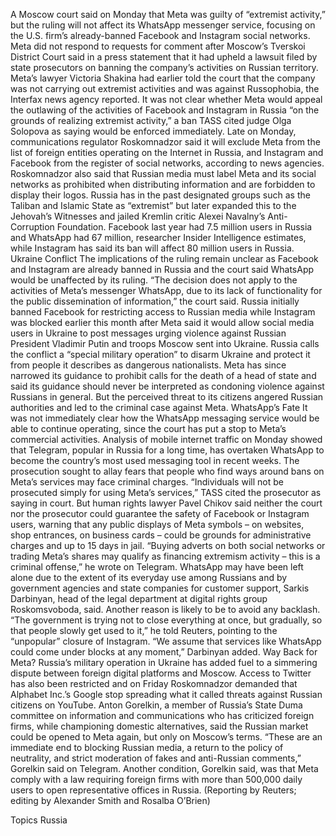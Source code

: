 A Moscow court said on Monday that Meta was guilty of “extremist activity,” but the ruling will not affect its WhatsApp messenger service, focusing on the U.S. firm’s already-banned Facebook and Instagram social networks.
Meta did not respond to requests for comment after Moscow’s Tverskoi District Court said in a press statement that it had upheld a lawsuit filed by state prosecutors on banning the company’s activities on Russian territory.
Meta’s lawyer Victoria Shakina had earlier told the court that the company was not carrying out extremist activities and was against Russophobia, the Interfax news agency reported.
It was not clear whether Meta would appeal the outlawing of the activities of Facebook and Instagram in Russia “on the grounds of realizing extremist activity,” a ban TASS cited judge Olga Solopova as saying would be enforced immediately.
Late on Monday, communications regulator Roskomnadzor said it will exclude Meta from the list of foreign entities operating on the Internet in Russia, and Instagram and Facebook from the register of social networks, according to news agencies.
Roskomnadzor also said that Russian media must label Meta and its social networks as prohibited when distributing information and are forbidden to display their logos.
Russia has in the past designated groups such as the Taliban and Islamic State as “extremist” but later expanded this to the Jehovah’s Witnesses and jailed Kremlin critic Alexei Navalny’s Anti-Corruption Foundation.
Facebook last year had 7.5 million users in Russia and WhatsApp had 67 million, researcher Insider Intelligence estimates, while Instagram has said its ban will affect 80 million users in Russia.
Ukraine Conflict
The implications of the ruling remain unclear as Facebook and Instagram are already banned in Russia and the court said WhatsApp would be unaffected by its ruling.
“The decision does not apply to the activities of Meta’s messenger WhatsApp, due to its lack of functionality for the public dissemination of information,” the court said.
Russia initially banned Facebook for restricting access to Russian media while Instagram was blocked earlier this month after Meta said it would allow social media users in Ukraine to post messages urging violence against Russian President Vladimir Putin and troops Moscow sent into Ukraine.
Russia calls the conflict a “special military operation” to disarm Ukraine and protect it from people it describes as dangerous nationalists.
Meta has since narrowed its guidance to prohibit calls for the death of a head of state and said its guidance should never be interpreted as condoning violence against Russians in general.
But the perceived threat to its citizens angered Russian authorities and led to the criminal case against Meta.
WhatsApp’s Fate
It was not immediately clear how the WhatsApp messaging service would be able to continue operating, since the court has put a stop to Meta’s commercial activities.
Analysis of mobile internet traffic on Monday showed that Telegram, popular in Russia for a long time, has overtaken WhatsApp to become the country’s most used messaging tool in recent weeks.
The prosecution sought to allay fears that people who find ways around bans on Meta’s services may face criminal charges.
“Individuals will not be prosecuted simply for using Meta’s services,” TASS cited the prosecutor as saying in court.
But human rights lawyer Pavel Chikov said neither the court nor the prosecutor could guarantee the safety of Facebook or Instagram users, warning that any public displays of Meta symbols – on websites, shop entrances, on business cards – could be grounds for administrative charges and up to 15 days in jail.
“Buying adverts on both social networks or trading Meta’s shares may qualify as financing extremism activity – this is a criminal offense,” he wrote on Telegram.
WhatsApp may have been left alone due to the extent of its everyday use among Russians and by government agencies and state companies for customer support, Sarkis Darbinyan, head of the legal department at digital rights group Roskomsvoboda, said.
Another reason is likely to be to avoid any backlash.
“The government is trying not to close everything at once, but gradually, so that people slowly get used to it,” he told Reuters, pointing to the “unpopular” closure of Instagram.
“We assume that services like WhatsApp could come under blocks at any moment,” Darbinyan added.
Way Back for Meta?
Russia’s military operation in Ukraine has added fuel to a simmering dispute between foreign digital platforms and Moscow.
Access to Twitter has also been restricted and on Friday Roskomnadzor demanded that Alphabet Inc.’s Google stop spreading what it called threats against Russian citizens on YouTube.
Anton Gorelkin, a member of Russia’s State Duma committee on information and communications who has criticized foreign firms, while championing domestic alternatives, said the Russian market could be opened to Meta again, but only on Moscow’s terms.
“These are an immediate end to blocking Russian media, a return to the policy of neutrality, and strict moderation of fakes and anti-Russian comments,” Gorelkin said on Telegram.
Another condition, Gorelkin said, was that Meta comply with a law requiring foreign firms with more than 500,000 daily users to open representative offices in Russia.
(Reporting by Reuters; editing by Alexander Smith and Rosalba O’Brien)

Topics
Russia
